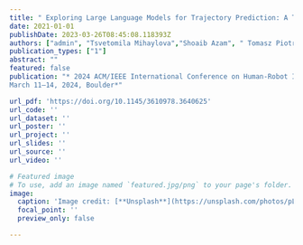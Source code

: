 ```yaml
---
title: " Exploring Large Language Models for Trajectory Prediction: A Technical Perspective."
date: 2021-01-01
publishDate: 2023-03-26T08:45:08.118393Z
authors: ["admin", "Tsvetomila Mihaylova","Shoaib Azam", " Tomasz Piotr Kucner","Ville Kyrki "]
publication_types: ["1"]
abstract: ""
featured: false
publication: "* 2024 ACM/IEEE International Conference on Human-Robot Interaction (HRI ’24 Companion),
March 11–14, 2024, Boulder*"

url_pdf: 'https://doi.org/10.1145/3610978.3640625'
url_code: ''
url_dataset: ''
url_poster: ''
url_project: ''
url_slides: ''
url_source: ''
url_video: ''

# Featured image
# To use, add an image named `featured.jpg/png` to your page's folder.
image:
  caption: 'Image credit: [**Unsplash**](https://unsplash.com/photos/pLCdAaMFLTE)'
  focal_point: ''
  preview_only: false

---
```


